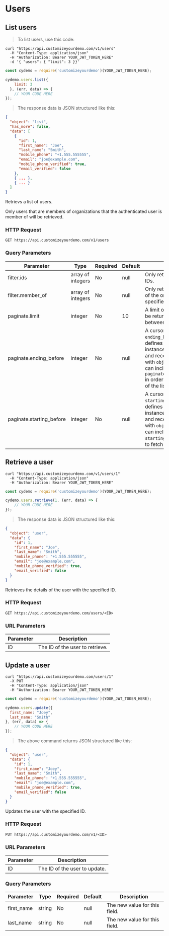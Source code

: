 # Users

## List users

> To list users, use this code:

```shell
curl "https://api.customizeyourdemo.com/v1/users"
  -H "Content-Type: application/json"
  -H "Authorization: Bearer YOUR_JWT_TOKEN_HERE"
  -d '{ "users": { "limit": 3 }}'
```

```javascript
const cydemo = require('customizeyourdemo')(YOUR_JWT_TOKEN_HERE);

cydemo.users.list({
    limit: 3
  }, (err, data) => {
    // YOUR CODE HERE
});

```

> The response data is JSON structured like this:

```json
{
  "object": "list",
  "has_more": false,
  "data": [
    {
      "id": 1,
      "first_name": "Joe",
      "last_name": "Smith",
      "mobile_phone": "+1.555.555555",
      "email": "joe@example.com", 
      "mobile_phone_verified": true, 
      "email_verified": false 
    },
    { ... },
    { ... }
  ]
}
```

Retrievs a list of users. 

Only users that are members of organizations that the authenticated user is member of will be retrieved.  

### HTTP Request

`GET https://api.customizeyourdemo.com/v1/users`

### Query Parameters

Parameter | Type | Required | Default | Description
--------- | ---- |-------- | ------- | ------
filter.ids | array of integers | No | null | Only return users with the given IDs.
filter.member_of | array of integers |  No | null | Only return users that are members of the organizations with one of the specified IDs.
paginate.limit | integer |  No | 10 | A limit on the number of objects to be returned. Limit can range between 1 and 100.
paginate.ending_before | integer |  No | null | A cursor for use in pagination. `ending_before` is an object ID that defines your place in the list. For instance, if you make a list request and receive 100 objects, starting with `obj_bar`, your subsequent call can include `paginate.ending_before=obj_bar.id` in order to fetch the previous page of the list.
paginate.starting_before | integer |  No | null | A cursor for use in pagination. `starting_after` is an object ID that defines your place in the list. For instance, if you make a list request and receive 100 objects, ending with `obj_foo`, your subsequent call can include `starting_after=obj_foo.id` in order to fetch the next page of the list.


## Retrieve a user

```shell
curl "https://api.customizeyourdemo.com/v1/users/1"
  -H "Content-Type: application/json"
  -H "Authorization: Bearer YOUR_JWT_TOKEN_HERE"
```

```javascript
const cydemo = require('customizeyourdemo')(YOUR_JWT_TOKEN_HERE);

cydemo.users.retrieve(1, (err, data) => {
    // YOUR CODE HERE
});
```

> The response data is JSON structured like this:

```json
{
  "object": "user",
  "data": {
    "id": 1,
    "first_name": "Joe",
    "last_name": "Smith",
    "mobile_phone": "+1.555.555555",
    "email": "joe@example.com", 
    "mobile_phone_verified": true, 
    "email_verified": false 
  }
}
```

Retrieves the details of the user with the specified ID.

### HTTP Request

`GET https://api.customizeyourdemo.com/users/<ID>`

### URL Parameters

Parameter | Description
--------- | -----------
ID | The ID of the user to retrieve.

## Update a user

```shell
curl "https://api.customizeyourdemo.com/users/1"
  -X PUT  
  -H "Content-Type: application/json"
  -H "Authorization: Bearer YOUR_JWT_TOKEN_HERE"
```

```javascript
const cydemo = require('customizeyourdemo')(YOUR_JWT_TOKEN_HERE);

cydemo.users.update({
  first_name: "Joey",
  last_name: "Smith"  
}, (err, data) => {
    // YOUR CODE HERE
});
```

> The above command returns JSON structured like this:

```json
{
  "object": "user",
  "data": {
    "id": 1,
    "first_name": "Joey",
    "last_name": "Smith",
    "mobile_phone": "+1.555.555555",
    "email": "joe@example.com", 
    "mobile_phone_verified": true, 
    "email_verified": false 
  }
}
```

Updates the user with the specified ID.

### HTTP Request

`PUT https://api.customizeyourdemo.com/v1/<ID>`

### URL Parameters

Parameter | Description
--------- | -----------
ID | The ID of the user to update.

### Query Parameters

Parameter | Type | Required | Default | Description
--------- | ---- |-------- | ------- | ------
first_name | string | No | null | The new value for this field.
last_name | string | No | null | The new value for this field.
